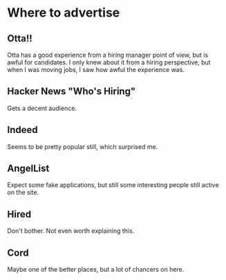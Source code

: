 # Where to advertise

## Otta!!

Otta has a good experience from a hiring manager point of view, but is awful for candidates. I only knew about it from a hiring perspective, but when I was moving jobs, I saw how awful the experience was.

## Hacker News "Who's Hiring"

Gets a decent audience.

## Indeed

Seems to be pretty popular still, which surprised me.

## AngelList

Expect some fake applications, but still some interesting people still active on the site.

## Hired

Don't bother. Not even worth explaining this.

## Cord

Maybe one of the better places, but a lot of chancers on here.

